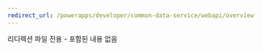 ```yaml
---
redirect_url: /powerapps/developer/common-data-service/webapi/overview
---
```

리디렉션 파일 전용 - 포함된 내용 없음

